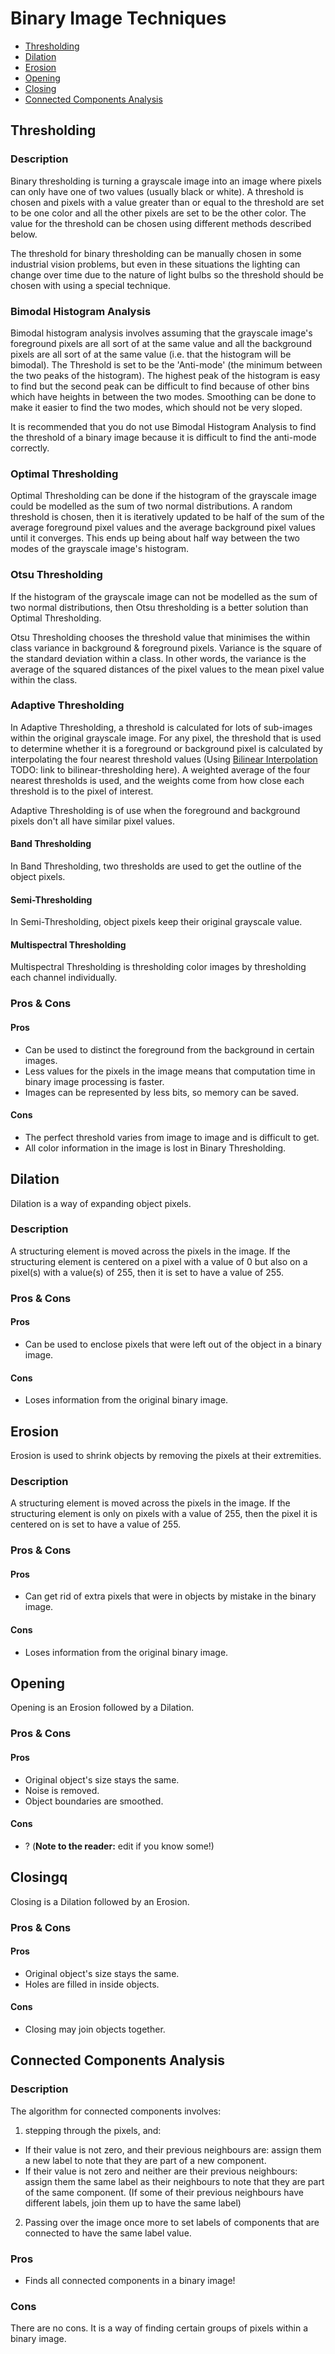 
# Binary Image Techniques
* [Thresholding](https://github.com/nating/cs-exams/tree/master/assets/notes/fourth-year/computer-vision/notes/techniques/binary-image-techniques.md#thresholding)
* [Dilation](https://github.com/nating/cs-exams/tree/master/assets/notes/fourth-year/computer-vision/notes/techniques/binary-image-techniques.md#dilation)
* [Erosion](https://github.com/nating/cs-exams/tree/master/assets/notes/fourth-year/computer-vision/notes/techniques/binary-image-techniques.md#erosion)
* [Opening](https://github.com/nating/cs-exams/tree/master/assets/notes/fourth-year/computer-vision/notes/techniques/binary-image-techniques.md#opening)
* [Closing](https://github.com/nating/cs-exams/tree/master/assets/notes/fourth-year/computer-vision/notes/techniques/binary-image-techniques.md#closing)
* [Connected Components Analysis](https://github.com/nating/cs-exams/tree/master/assets/notes/fourth-year/computer-vision/notes/techniques/binary-image-techniques.md#connected-components-analysis)

## Thresholding

### Description

Binary thresholding is turning a grayscale image into an image where pixels can only have one of two values (usually black or white). A threshold is chosen and pixels with a value greater than or equal to the threshold are set to be one color and all the other pixels are set to be the other color. The value for the threshold can be chosen using different methods described below.

The threshold for binary thresholding can be manually chosen in some industrial vision problems, but even in these situations the lighting can change over time due to the nature of light bulbs so the threshold should be chosen with using a special technique.

### Bimodal Histogram Analysis

Bimodal histogram analysis involves assuming that the grayscale image's foreground pixels are all sort of at the same value and all the background pixels are all sort of at the same value (i.e. that the histogram will be bimodal). The Threshold is set to be the 'Anti-mode' (the minimum between the two peaks of the histogram). The highest peak of the histogram is easy to find but the second peak can be difficult to find because of other bins which have heights in between the two modes. Smoothing can be done to make it easier to find the two modes, which should not be very sloped.

It is recommended that you do not use Bimodal Histogram Analysis to find the threshold of a binary image because it is difficult to find the anti-mode correctly.

### Optimal Thresholding

Optimal Thresholding can be done if the histogram of the grayscale image could be modelled as the sum of two normal distributions. A random threshold is chosen, then it is iteratively updated to be half of the sum of the average foreground pixel values and the average background pixel values until it converges. This ends up being about half way between the two modes of the grayscale image's histogram.

### Otsu Thresholding

If the histogram of the grayscale image can not be modelled as the sum of two normal distributions, then Otsu thresholding is a better solution than Optimal Thresholding.

Otsu Thresholding chooses the threshold value that minimises the within class variance in background & foreground pixels. Variance is the square of the standard deviation within a class. In other words, the variance is the average of the squared distances of the pixel values to the mean pixel value within the class.

### Adaptive Thresholding

In Adaptive Thresholding, a threshold is calculated for lots of sub-images within the original grayscale image. For any pixel, the threshold that is used to determine whether it is a foreground or background pixel is calculated by interpolating the four nearest threshold values (Using [Bilinear Interpolation]() TODO: link to bilinear-thresholding here). A weighted average of the four nearest thresholds is used, and the weights come from how close each threshold is to the pixel of interest.

Adaptive Thresholding is of use when the foreground and background pixels don't all have similar pixel values.

#### Band Thresholding

In Band Thresholding, two thresholds are used to get the outline of the object pixels.

#### Semi-Thresholding

In Semi-Thresholding, object pixels keep their original grayscale value.

#### Multispectral Thresholding

Multispectral Thresholding is thresholding color images by thresholding each channel individually.

### Pros & Cons

#### Pros
* Can be used to distinct the foreground from the background in certain images.
* Less values for the pixels in the image means that computation time in binary image processing is faster.
* Images can be represented by less bits, so memory can be saved.

#### Cons
* The perfect threshold varies from image to image and is difficult to get.
* All color information in the image is lost in Binary Thresholding.

## Dilation

Dilation is a way of expanding object pixels.

### Description

A structuring element is moved across the pixels in the image. If the structuring element is centered on a pixel with a value of 0 but also on a pixel(s) with a value(s) of 255, then it is set to have a value of 255.

### Pros & Cons

#### Pros  
* Can be used to enclose pixels that were left out of the object in a binary image.

#### Cons
* Loses information from the original binary image.

## Erosion

Erosion is used to shrink objects by removing the pixels at their extremities.

### Description

A structuring element is moved across the pixels in the image. If the structuring element is only on pixels with a value of 255, then the pixel it is centered on is set to have a value of 255.

### Pros & Cons

#### Pros  
* Can get rid of extra pixels that were in objects by mistake in the binary image.

#### Cons
* Loses information from the original binary image.

## Opening

Opening is an Erosion followed by a Dilation.

### Pros & Cons

#### Pros
* Original object's size stays the same.
* Noise is removed.
* Object boundaries are smoothed.

#### Cons
* ? (**Note to the reader:** edit if you know some!)

## Closingq

Closing is a Dilation followed by an Erosion.

### Pros & Cons

#### Pros
* Original object's size stays the same.
* Holes are filled in inside objects.

#### Cons
* Closing may join objects together.

## Connected Components Analysis

### Description

The algorithm for connected components involves:
1. stepping through the pixels, and:
* If their value is not zero, and their previous neighbours are: assign them a new label to note that they are part of a new component.
* If their value is not zero and neither are their previous neighbours: assign them the same label as their neighbours to note that they are part of the same component. (If some of their previous neighbours have different labels, join them up to have the same label)
2. Passing over the image once more to set labels of components that are connected to have the same label value.

### Pros
* Finds all connected components in a binary image!

### Cons
There are no cons. It is a way of finding certain groups of pixels within a binary image.
